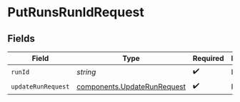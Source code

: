 # PutRunsRunIdRequest


## Fields

| Field                                                                      | Type                                                                       | Required                                                                   | Description                                                                |
| -------------------------------------------------------------------------- | -------------------------------------------------------------------------- | -------------------------------------------------------------------------- | -------------------------------------------------------------------------- |
| `runId`                                                                    | *string*                                                                   | :heavy_check_mark:                                                         | N/A                                                                        |
| `updateRunRequest`                                                         | [components.UpdateRunRequest](../../models/components/updaterunrequest.md) | :heavy_check_mark:                                                         | N/A                                                                        |